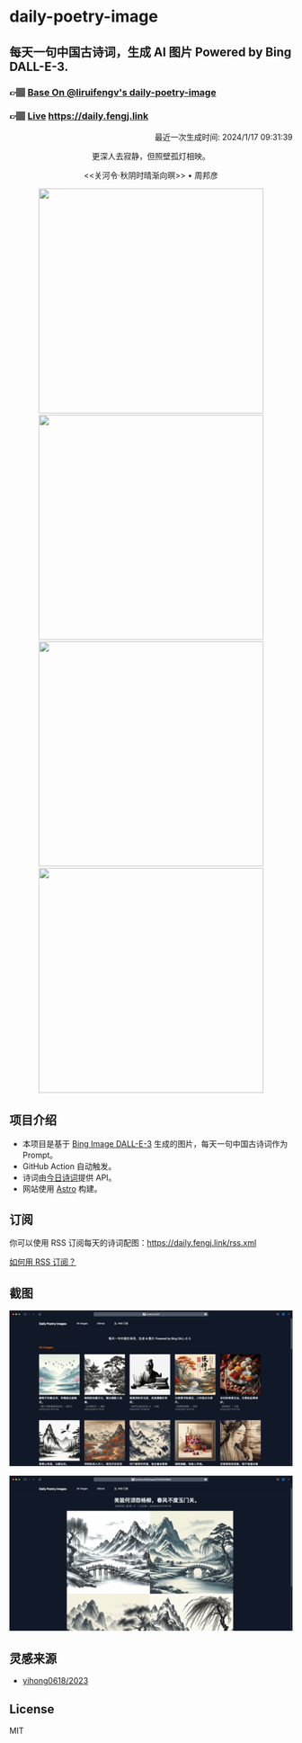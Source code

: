 
# daily-poetry-image

## 每天一句中国古诗词，生成 AI 图片 Powered by Bing DALL-E-3.

### 👉🏽 [Base On @liruifengv's daily-poetry-image](https://github.com/liruifengv/daily-poetry-image)

### 👉🏽 [Live](https://daily.fengj.link) https://daily.fengj.link

<p align="right">
  最近一次生成时间: 2024/1/17 09:31:39
</p>
<p align="center">
更深人去寂静，但照壁孤灯相映。
</p>
<p align="center">
<<关河令·秋阴时晴渐向暝>> • 周邦彦
</p>
<p align="center">
<img src="https://tse2.mm.bing.net/th/id/OIG.NAg6B6KGdy6xoUabpspE" height="400" width="400" />
<img src="https://tse3.mm.bing.net/th/id/OIG.i5v3mshNTnKivuNyChDI" height="400" width="400" />
<img src="https://tse1.mm.bing.net/th/id/OIG.HghVHosogNtwlFzzf7zh" height="400" width="400" />
<img src="https://tse4.mm.bing.net/th/id/OIG.tSKAJwmP.UiWEFqAYH.F" height="400" width="400" />
</p>

## 项目介绍

-   本项目是基于 [Bing Image DALL-E-3](https://www.bing.com/images/create) 生成的图片，每天一句中国古诗词作为 Prompt。
-   GitHub Action 自动触发。
-   诗词由[今日诗词](https://www.jinrishici.com/)提供 API。
-   网站使用 [Astro](https://astro.build) 构建。

## 订阅

你可以使用 RSS 订阅每天的诗词配图：https://daily.fengj.link/rss.xml

[如何用 RSS 订阅？](https://zhuanlan.zhihu.com/p/55026716)

## 截图

![图片列表](./screenshots/Snipaste_2023-12-28_21-00-26.png)

![图片详情](./screenshots/Snipaste_2023-12-28_21-00-53.png)

## 灵感来源

-   [yihong0618/2023](https://github.com/yihong0618/2023)

## License

MIT
